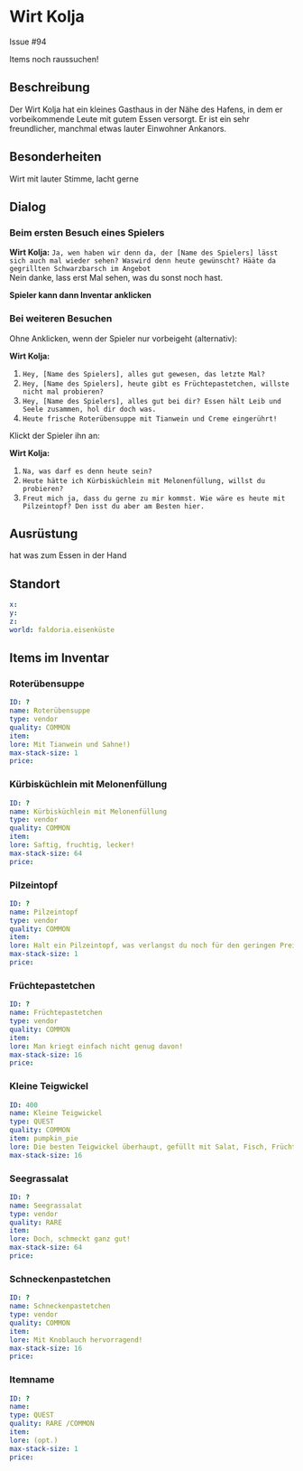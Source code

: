 # Wirt Kolja <!-- omit in toc -->

Issue #94

Items noch raussuchen!

## Beschreibung

Der Wirt Kolja hat ein kleines Gasthaus in der Nähe des Hafens, in dem er vorbeikommende Leute mit gutem Essen versorgt. Er ist ein sehr freundlicher, manchmal etwas lauter Einwohner Ankanors.

## Besonderheiten

Wirt mit lauter Stimme, lacht gerne

## Dialog

### Beim ersten Besuch eines Spielers

**Wirt Kolja:**  `Ja, wen haben wir denn da, der [Name des Spielers] lässt sich auch mal wieder sehen? Waswird denn heute gewünscht? Hääte da gegrillten Schwarzbarsch im Angebot`   
Nein danke, lass erst Mal sehen, was du sonst noch hast.

**Spieler kann dann Inventar anklicken**

### Bei weiteren Besuchen

Ohne Anklicken, wenn der Spieler nur vorbeigeht (alternativ):  


**Wirt Kolja:**

1. `Hey, [Name des Spielers], alles gut gewesen, das letzte Mal?`
2. `Hey, [Name des Spielers], heute gibt es Früchtepastetchen, willste nicht mal probieren?`
3. `Hey, [Name des Spielers], alles gut bei dir? Essen hält Leib und Seele zusammen, hol dir doch was.`
4. `Heute frische Roterübensuppe mit Tianwein und Creme eingerührt!`
   
Klickt der Spieler ihn an:

**Wirt Kolja:**
1. `Na, was darf es denn heute sein?`
2. `Heute hätte ich Kürbisküchlein mit Melonenfüllung, willst du probieren?`
3. `Freut mich ja, dass du gerne zu mir kommst. Wie wäre es heute mit Pilzeintopf? Den isst du aber am Besten hier.`

## Ausrüstung

hat was zum Essen in der Hand

## Standort

```yml
x: 
y: 
z: 
world: faldoria.eisenküste
```

## Items im Inventar

### Roterübensuppe

```yml
ID: ?
name: Roterübensuppe
type: vendor
quality: COMMON
item: 
lore: Mit Tianwein und Sahne!)
max-stack-size: 1
price: 
```
### Kürbisküchlein mit Melonenfüllung

```yml
ID: ?
name: Kürbisküchlein mit Melonenfüllung
type: vendor
quality: COMMON
item: 
lore: Saftig, fruchtig, lecker!
max-stack-size: 64
price: 
```
### Pilzeintopf

```yml
ID: ?
name: Pilzeintopf
type: vendor
quality: COMMON
item: 
lore: Halt ein Pilzeintopf, was verlangst du noch für den geringen Preis?
max-stack-size: 1
price: 
```
### Früchtepastetchen

```yml
ID: ?
name: Früchtepastetchen
type: vendor
quality: COMMON
item: 
lore: Man kriegt einfach nicht genug davon!
max-stack-size: 16
price: 
```

### Kleine Teigwickel

```yml
ID: 400
name: Kleine Teigwickel
type: QUEST
quality: COMMON
item: pumpkin_pie
lore: Die besten Teigwickel überhaupt, gefüllt mit Salat, Fisch, Früchten  und weißer süßsaurer Sauce
max-stack-size: 16
```

### Seegrassalat

```yml
ID: ?
name: Seegrassalat
type: vendor
quality: RARE
item: 
lore: Doch, schmeckt ganz gut!
max-stack-size: 64
price: 
```
### Schneckenpastetchen

```yml
ID: ?
name: Schneckenpastetchen
type: vendor
quality: COMMON
item: 
lore: Mit Knoblauch hervorragend!
max-stack-size: 16
price: 
```
### Itemname

```yml
ID: ?
name: 
type: QUEST
quality: RARE /COMMON
item: 
lore: (opt.)
max-stack-size: 1
price: 
```
